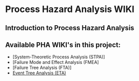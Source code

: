 # Process Hazard Analysis WIKI
## Introduction to Process Hazard Analysis


## Available PHA WIKI's in this project:
* [System-Theoretic Process Analysis (STPA)]
* [Failure Mode and Effect Analysis (FMEA]
* [Failure Tree Analysis (FTA)]
* [Event Tree Analysis (ETA)](/draft_ETA.md)

